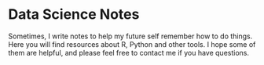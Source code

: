 # Data Science Notes

Sometimes, I write notes to help my future self remember how to do things. Here you will find resources about R, Python and other tools. I hope some of them are helpful, and please feel free to contact me if you have questions.


